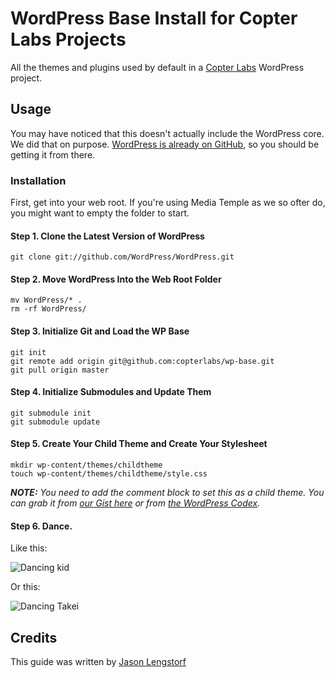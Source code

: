 WordPress Base Install for Copter Labs Projects
===============================================

All the themes and plugins used by default in a 
[Copter Labs](http://www.copterlabs.com/) WordPress project.

Usage
-----

You may have noticed that this doesn't actually include the WordPress core.
We did that on purpose. [WordPress is already on GitHub](https://github.com/wordpress/wordpress), so you should be getting it from there.

### Installation

First, get into your web root. If you're using Media Temple as we so ofter do,
you might want to empty the folder to start.

#### Step 1. Clone the Latest Version of WordPress

    git clone git://github.com/WordPress/WordPress.git

#### Step 2. Move WordPress Into the Web Root Folder

    mv WordPress/* .
    rm -rf WordPress/

#### Step 3. Initialize Git and Load the WP Base

    git init
    git remote add origin git@github.com:copterlabs/wp-base.git
    git pull origin master

#### Step 4. Initialize Submodules and Update Them

    git submodule init
    git submodule update

#### Step 5. Create Your Child Theme and Create Your Stylesheet

    mkdir wp-content/themes/childtheme
    touch wp-content/themes/childtheme/style.css

_**NOTE:** You need to add the comment block to set this as a child theme. You can grab it from [our Gist here](https://gist.github.com/2439691) or from [the WordPress Codex](http://codex.wordpress.org/Child_Themes#The_required_style.css_file)._

#### Step 6. Dance.

Like this:

![Dancing kid](http://cptr.us/images/dance.gif)

Or this:

![Dancing Takei](http://cptr.us/images/takei.gif)

Credits
-------

This guide was written by [Jason Lengstorf](https://github.com/jlengstorf)

